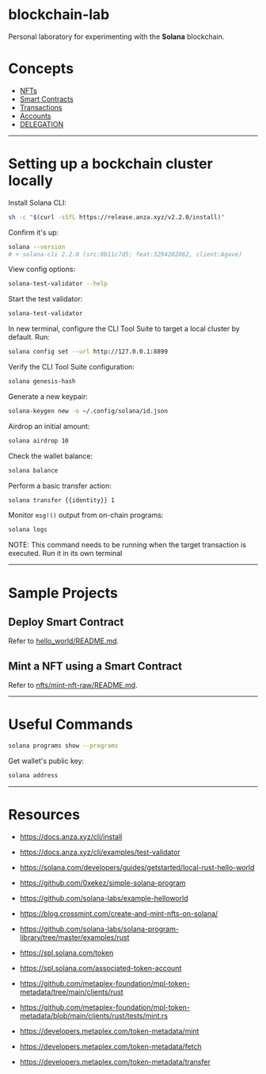 # blockchain-lab
Personal laboratory for experimenting with the **Solana** blockchain.

# Concepts
- [NFTs](.docs/NFTS.md)
- [Smart Contracts](.docs/SMART_CONTRACTS.md)
- [Transactions](.docs/TRANSACTIONS.md)
- [Accounts](.docs/ACCOUNTS.md)
- [DELEGATION](.docs/DELEGATION.md)

---

# Setting up a bockchain cluster locally
Install Solana CLI:
```sh
sh -c "$(curl -sSfL https://release.anza.xyz/v2.2.0/install)"
```

Confirm it's up:
```sh
solana --version
# > solana-cli 2.2.0 (src:8b11c7d5; feat:3294202862, client:Agave)
```

View config options:
```sh
solana-test-validator --help
```

Start the test validator:
```sh
solana-test-validator
```

In new terminal, configure the CLI Tool Suite to target a local cluster by default. Run:
```sh
solana config set --url http://127.0.0.1:8899
```

Verify the CLI Tool Suite configuration:
```sh
solana genesis-hash
```

Generate a new keypair:
```sh
solana-keygen new -o ~/.config/solana/id.json
```

Airdrop an initial amount:
```sh
solana airdrop 10
```

Check the wallet balance:
```sh
solana balance
```

Perform a basic transfer action:
```sh
solana transfer {{identity}} 1
```

Monitor `msg!()` output from on-chain programs:
```sh
solana logs
```
NOTE: This command needs to be running when the target transaction is executed. Run it in its own terminal

---

# Sample Projects
## Deploy Smart Contract 
Refer to [hello_world/README.md](hello_world/README.md).

## Mint a NFT using a Smart Contract
Refer to [nfts/mint-nft-raw/README.md](nfts/mint-nft-raw/README.md).

---

# Useful Commands

```sh
solana programs show --programs
```

Get wallet's public key:
```sh
solana address
```

---

# Resources
- https://docs.anza.xyz/cli/install
- https://docs.anza.xyz/cli/examples/test-validator
- https://solana.com/developers/guides/getstarted/local-rust-hello-world
- https://github.com/0xekez/simple-solana-program
- https://github.com/solana-labs/example-helloworld
- https://blog.crossmint.com/create-and-mint-nfts-on-solana/
- https://github.com/solana-labs/solana-program-library/tree/master/examples/rust
- https://spl.solana.com/token
- https://spl.solana.com/associated-token-account

- https://github.com/metaplex-foundation/mpl-token-metadata/tree/main/clients/rust
- https://github.com/metaplex-foundation/mpl-token-metadata/blob/main/clients/rust/tests/mint.rs

- https://developers.metaplex.com/token-metadata/mint
- https://developers.metaplex.com/token-metadata/fetch
- https://developers.metaplex.com/token-metadata/transfer